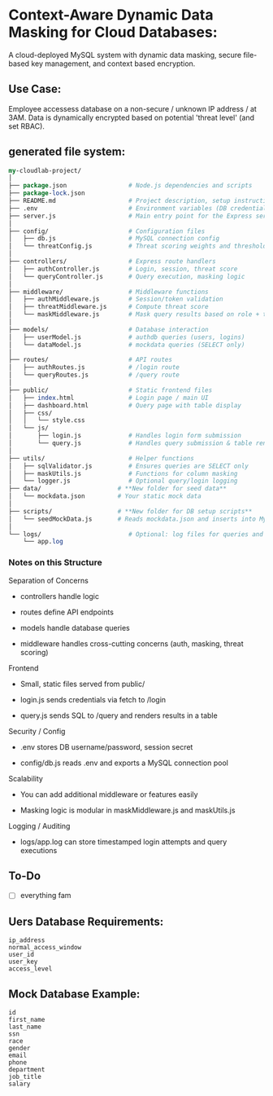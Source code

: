 # Context-Aware Dynamic Data Masking for Cloud Databases:
A cloud-deployed MySQL system with dynamic data masking, secure file-based key management, and context based encryption.

## Use Case:
Employee accessess database on a non-secure / unknown IP address / at 3AM. Data is dynamically encrypted based on potential 'threat level' (and set RBAC).

## generated file system:
```perl
my-cloudlab-project/
│
├── package.json                 # Node.js dependencies and scripts
├── package-lock.json
├── README.md                    # Project description, setup instructions
├── .env                         # Environment variables (DB credentials, secrets)
├── server.js                    # Main entry point for the Express server
│
├── config/                      # Configuration files
│   ├── db.js                    # MySQL connection config
│   └── threatConfig.js          # Threat scoring weights and thresholds
│
├── controllers/                 # Express route handlers
│   ├── authController.js        # Login, session, threat score
│   └── queryController.js       # Query execution, masking logic
│
├── middleware/                  # Middleware functions
│   ├── authMiddleware.js        # Session/token validation
│   ├── threatMiddleware.js      # Compute threat score
│   └── maskMiddleware.js        # Mask query results based on role + threat
│
├── models/                      # Database interaction
│   ├── userModel.js             # authdb queries (users, logins)
│   └── dataModel.js             # mockdata queries (SELECT only)
│
├── routes/                      # API routes
│   ├── authRoutes.js            # /login route
│   └── queryRoutes.js           # /query route
│
├── public/                      # Static frontend files
│   ├── index.html               # Login page / main UI
│   ├── dashboard.html           # Query page with table display
│   ├── css/
│   │   └── style.css
│   └── js/
│       ├── login.js             # Handles login form submission
│       └── query.js             # Handles query submission & table rendering
│
├── utils/                       # Helper functions
│   ├── sqlValidator.js          # Ensures queries are SELECT only
│   ├── maskUtils.js             # Functions for column masking
│   └── logger.js                # Optional query/login logging
├── data/                     # **New folder for seed data**
│   └── mockdata.json         # Your static mock data
│
├── scripts/                  # **New folder for DB setup scripts**
│   └── seedMockData.js       # Reads mockdata.json and inserts into MySQL
│
└── logs/                        # Optional: log files for queries and login attempts
    └── app.log
```
### Notes on this Structure

Separation of Concerns
- controllers handle logic

- routes define API endpoints

- models handle database queries

- middleware handles cross-cutting concerns (auth, masking, threat scoring)

Frontend

- Small, static files served from public/

- login.js sends credentials via fetch to /login

- query.js sends SQL to /query and renders results in a table

Security / Config

- .env stores DB username/password, session secret

- config/db.js reads .env and exports a MySQL connection pool

Scalability

- You can add additional middleware or features easily

- Masking logic is modular in maskMiddleware.js and maskUtils.js

Logging / Auditing

- logs/app.log can store timestamped login attempts and query executions


## To-Do
- [ ] everything fam

## Uers Database Requirements:
```
ip_address
normal_access_window
user_id
user_key
access_level
```

## Mock Database Example:
```
id
first_name
last_name
ssn
race
gender
email
phone
department
job_title
salary
```

